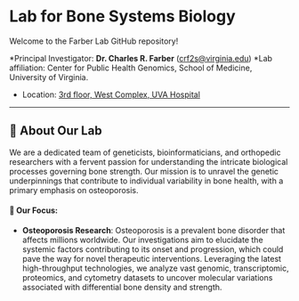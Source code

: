 # Lab for Bone Systems Biology

Welcome to the Farber Lab GitHub repository! 

*Principal Investigator: **Dr. Charles R. Farber** (crf2s@virginia.edu)
*Lab affiliation: Center for Public Health Genomics, School of Medicine, University of Virginia.
* Location: [3rd floor, West Complex, UVA Hospital](https://goo.gl/maps/VfwXc7jcdynrStTBA)
---
## 🧬 **About Our Lab**

We are a dedicated team of geneticists, bioinformaticians, and orthopedic researchers with a fervent passion for understanding the intricate biological processes governing bone strength. Our mission is to unravel the genetic underpinnings that contribute to individual variability in bone health, with a primary emphasis on osteoporosis.

#### 🦴 **Our Focus**:
- **Osteoporosis Research**: Osteoporosis is a prevalent bone disorder that affects millions worldwide. Our investigations aim to elucidate the systemic factors contributing to its onset and progression, which could pave the way for novel therapeutic interventions. Leveraging the latest high-throughput technologies, we analyze vast genomic, transcriptomic, proteomics, and cytometry datasets to uncover molecular variations associated with differential bone density and strength.
  

